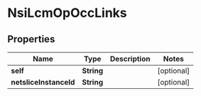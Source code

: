 # NsiLcmOpOccLinks

## Properties
Name | Type | Description | Notes
------------ | ------------- | ------------- | -------------
**self** | **String** |  |  [optional]
**netsliceInstanceId** | **String** |  |  [optional]
